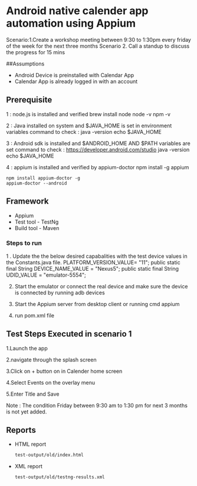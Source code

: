 # Android native calender app automation using Appium

Scenario:1.Create a workshop meeting between 9:30 to 1:30pm every friday of the week for the next three months 
Scenario 2. Call a standup to discuss the progress for 15 mins


##Assumptions 

- Android Device is preinstalled with Calendar App
- Calendar App is already logged in with an account

## Prerequisite
1 : node.js is installed and verified
    brew install node
    node -v
    npm -v

2 : Java installed on system and $JAVA_HOME is set in environment variables 
    command to check : 
    java -version
    echo $JAVA_HOME

3 : Android sdk is installed and $ANDROID_HOME AND $PATH variables are set
    command to check : 
    https://developer.android.com/studio
    java -version
    echo $JAVA_HOME

4 : appium  is installed and verified by appium-doctor
    npm install -g appium

    npm install appium-doctor -g
    appium-doctor --android

## Framework

- Appium
- Test tool - TestNg
- Build tool - Maven

### Steps to run

1 . Update the the below desired capabalities with the test device values  in the Constants.java file.
 	PLATFORM_VERSION_VALUE= "11";
	public static final String DEVICE_NAME_VALUE = "Nexus5";
	public static final String UDID_VALUE = "emulator-5554";
  
2. Start the emulator or connect the real device and make sure the device is connected by running
   adb devices
   
3. Start the Appium server from desktop client or running cmd
   appium
   
4. run pom.xml file 

## Test Steps Executed in scenario 1

1.Launch the app

2.navigate through the splash screen

3.Click on + button on in Calender home screen

4.Select Events on the overlay menu

5.Enter Title and Save

Note : The condition Friday between 9:30 am to 1:30 pm for next 3 months is not yet added. 

## Reports

- HTML report

  ```sh
  test-output/old/index.html
  ```

- XML report

  ```sh
  test-output/old/testng-results.xml
  ```
